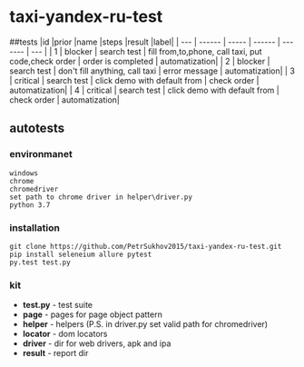 # taxi-yandex-ru-test

##tests
|id   |prior   |name   |steps   |result   |label|
| --- | ------ | ----- | ------ | ------- | --- |
| 1  | blocker  | search test  | fill from,to,phone, call taxi, put code,check order  |  order is completed | automatization|
| 2 | blocker  | search test  | don't fill anything, call taxi  | error message  | automatization|
| 3  |  critical | search test   | click demo with default from  | check order  | automatization|
| 4  |  critical | search test   | click demo with default from  | check order  | automatization|

## autotests
### environmanet
```
windows
chrome
chromedriver
set path to chrome driver in helper\driver.py
python 3.7
```
### installation
```
git clone https://github.com/PetrSukhov2015/taxi-yandex-ru-test.git
pip install seleneium allure pytest
py.test test.py
```

### kit
- **test.py** - test suite
- **page** - pages for page object pattern
- **helper** - helpers (P.S. in driver.py set valid path for chromedriver)
- **locator** - dom locators
- **driver** - dir for web drivers, apk and ipa
- **result** - report dir


